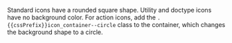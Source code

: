 Standard icons have a rounded square shape. Utility and doctype icons have no background color. For action icons, add the `.{{cssPrefix}}icon_container--circle` class to the container, which changes the background shape to a circle.
